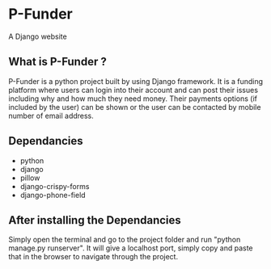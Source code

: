 # P-Funder
A Django website 

## What is P-Funder ?
  P-Funder is a python project built by using Django framework. It is a funding platform where users can login into their account and can post their issues
  including why and how much they need money. Their payments options (if included by the user) can be shown or the user can be contacted by mobile number of 
  email address.

## Dependancies
- python
- django  
- pillow
- django-crispy-forms
- django-phone-field

## After installing the Dependancies
Simply open the terminal and go to the project folder and run "python manage.py runserver". It will give a localhost port, simply
copy and paste that in the browser to navigate through the project.
